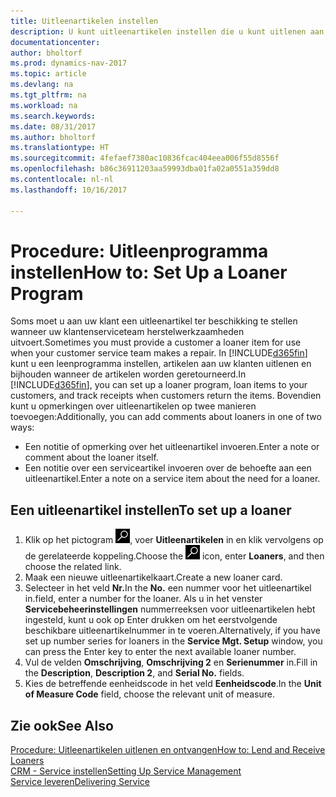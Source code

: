 ```yaml
---
title: Uitleenartikelen instellen
description: U kunt uitleenartikelen instellen die u kunt uitlenen aan klanten ter vervanging van serviceartikelen waarvoor service wordt uitgevoerd.
documentationcenter: 
author: bholtorf
ms.prod: dynamics-nav-2017
ms.topic: article
ms.devlang: na
ms.tgt_pltfrm: na
ms.workload: na
ms.search.keywords: 
ms.date: 08/31/2017
ms.author: bholtorf
ms.translationtype: HT
ms.sourcegitcommit: 4fefaef7380ac10836fcac404eea006f55d8556f
ms.openlocfilehash: b86c36911203aa59993dba01fa02a0551a359dd8
ms.contentlocale: nl-nl
ms.lasthandoff: 10/16/2017

---
```

# <a name="how-to-set-up-a-loaner-program"></a><span data-ttu-id="bdefd-103">Procedure: Uitleenprogramma instellen</span><span class="sxs-lookup"><span data-stu-id="bdefd-103">How to: Set Up a Loaner Program</span></span>
<span data-ttu-id="bdefd-104">Soms moet u aan uw klant een uitleenartikel ter beschikking te stellen wanneer uw klantenserviceteam herstelwerkzaamheden uitvoert.</span><span class="sxs-lookup"><span data-stu-id="bdefd-104">Sometimes you must provide a customer a loaner item for use when your customer service team makes a repair.</span></span> <span data-ttu-id="bdefd-105">In [!INCLUDE[d365fin](includes/d365fin_md.md)] kunt u een leenprogramma instellen, artikelen aan uw klanten uitlenen en bijhouden wanneer de artikelen worden geretourneerd.</span><span class="sxs-lookup"><span data-stu-id="bdefd-105">In [!INCLUDE[d365fin](includes/d365fin_md.md)], you can set up a loaner program, loan items to your customers, and track receipts when customers return the items.</span></span> <span data-ttu-id="bdefd-106">Bovendien kunt u opmerkingen over uitleenartikelen op twee manieren toevoegen:</span><span class="sxs-lookup"><span data-stu-id="bdefd-106">Additionally, you can add comments about loaners in one of two ways:</span></span>  
  
* <span data-ttu-id="bdefd-107">Een notitie of opmerking over het uitleenartikel invoeren.</span><span class="sxs-lookup"><span data-stu-id="bdefd-107">Enter a note or comment about the loaner itself.</span></span>  
* <span data-ttu-id="bdefd-108">Een notitie over een serviceartikel invoeren over de behoefte aan een uitleenartikel.</span><span class="sxs-lookup"><span data-stu-id="bdefd-108">Enter a note on a service item about the need for a loaner.</span></span>  

## <a name="to-set-up-a-loaner"></a><span data-ttu-id="bdefd-109">Een uitleenartikel instellen</span><span class="sxs-lookup"><span data-stu-id="bdefd-109">To set up a loaner</span></span>  
1. <span data-ttu-id="bdefd-110">Klik op het pictogram ![Zoeken naar pagina of rapport](media/ui-search/search_small.png "pictogram Zoeken naar pagina of rapport"), voer **Uitleenartikelen** in en klik vervolgens op de gerelateerde koppeling.</span><span class="sxs-lookup"><span data-stu-id="bdefd-110">Choose the ![Search for Page or Report](media/ui-search/search_small.png "Search for Page or Report icon") icon, enter **Loaners**, and then choose the related link.</span></span>  
2. <span data-ttu-id="bdefd-111">Maak een nieuwe uitleenartikelkaart.</span><span class="sxs-lookup"><span data-stu-id="bdefd-111">Create a new loaner card.</span></span> 
3. <span data-ttu-id="bdefd-112">Selecteer in het veld **Nr.**</span><span class="sxs-lookup"><span data-stu-id="bdefd-112">In the **No.**</span></span> <span data-ttu-id="bdefd-113">een nummer voor het uitleenartikel in.</span><span class="sxs-lookup"><span data-stu-id="bdefd-113">field, enter a number for the loaner.</span></span> <span data-ttu-id="bdefd-114">Als u in het venster **Servicebeheerinstellingen** nummerreeksen voor uitleenartikelen hebt ingesteld, kunt u ook op Enter drukken om het eerstvolgende beschikbare uitleenartikelnummer in te voeren.</span><span class="sxs-lookup"><span data-stu-id="bdefd-114">Alternatively, if you have set up number series for loaners in the **Service Mgt. Setup** window, you can press the Enter key to enter the next available loaner number.</span></span>  
4. <span data-ttu-id="bdefd-115">Vul de velden **Omschrijving**, **Omschrijving 2** en **Serienummer** in.</span><span class="sxs-lookup"><span data-stu-id="bdefd-115">Fill in the **Description**, **Description 2**, and **Serial No.** fields.</span></span>  
5. <span data-ttu-id="bdefd-116">Kies de betreffende eenheidscode in het veld **Eenheidscode**.</span><span class="sxs-lookup"><span data-stu-id="bdefd-116">In the **Unit of Measure Code** field, choose the relevant unit of measure.</span></span>  
  
## <a name="see-also"></a><span data-ttu-id="bdefd-117">Zie ook</span><span class="sxs-lookup"><span data-stu-id="bdefd-117">See Also</span></span>
[<span data-ttu-id="bdefd-118">Procedure: Uitleenartikelen uitlenen en ontvangen</span><span class="sxs-lookup"><span data-stu-id="bdefd-118">How to: Lend and Receive Loaners</span></span>](service-how-to-lend-receive-loaners.md)  
[<span data-ttu-id="bdefd-119">CRM - Service instellen</span><span class="sxs-lookup"><span data-stu-id="bdefd-119">Setting Up Service Management</span></span>](service-setup-service.md)  
[<span data-ttu-id="bdefd-120">Service leveren</span><span class="sxs-lookup"><span data-stu-id="bdefd-120">Delivering Service</span></span>](service-deliver-service.md)  


